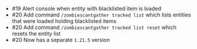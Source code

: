 - #19 Alert console when entity with blacklisted item is loaded
- #20 Add command `/zombiescantgather tracked list` which lists entities that were loaded holding blacklisted items
- #20 Add command `/zombiescantgather tracked list reset` which resets the entity list
- #20 Now has a separate `1.21.5` version
